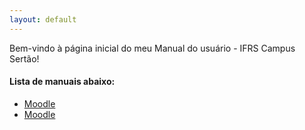 ```yaml
---
layout: default
---
```


Bem-vindo à página inicial do meu Manual do usuário - IFRS Campus Sertão!

#### Lista de manuais abaixo:
* [Moodle](.moodle.html)
* [Moodle](./moodle.html)